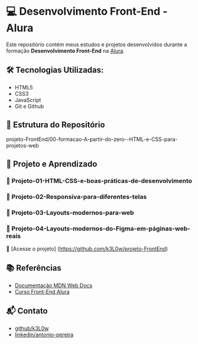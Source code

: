 # :computer: Desenvolvimento Front-End - Alura

Este repositório contém meus estudos e projetos desenvolvidos durante a formação **Desenvolvimento Front-End** na [Alura](https://www.alura.com.br/).

## :hammer_and_wrench:	Tecnologias Utilizadas:
- HTML5
- CSS3
- JavaScript
- Git e Github

## 	:open_file_folder: Estrutura do Repositório

projeto-FrontEnd/00-formacao-A-partir-do-zero--HTML-e-CSS-para-projetos-web

## :pushpin: Projeto e Aprendizado

### :round_pushpin: Projeto-01-HTML-CSS-e-boas-práticas-de-desenvolvimento
### :round_pushpin: Projeto-02-Responsiva-para-diferentes-telas
### :round_pushpin: Projeto-03-Layouts-modernos-para-web
### :round_pushpin: Projeto-04-Layouts-modernos-do-Figma-em-páginas-web-reais

:paperclip: [Acesse o projeto] (https://github.com/k3L0w/projeto-FrontEnd)

## :books: Referências
- [Documentação MDN Web Docs](https://developer.mozilla.org/pt-BR/)  
- [Curso Front-End Alura](https://www.alura.com.br/)  

## :mailbox_with_mail: Contato
- [github/k3L0w](https://github.com/k3L0w/projeto-FrontEnd)
- [linkedin/antonio-pereira](https://www.linkedin.com/in/antonio-pereira-professional/)